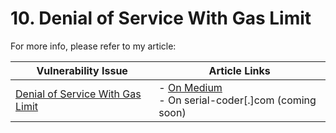 # 10. Denial of Service With Gas Limit

For more info, please refer to my article:

| Vulnerability Issue | Article Links |
| --- | --- |
| [Denial of Service With Gas Limit]() | - [On Medium](https://medium.com/valixconsulting/solidity-security-by-example-10-denial-of-service-with-gas-limit-346e87e2ef78)<br /> - On serial-coder[.]com (coming soon) |